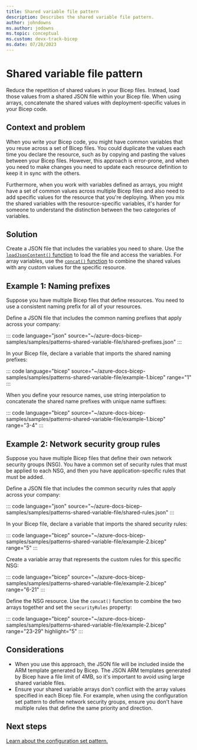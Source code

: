 ```yaml
---
title: Shared variable file pattern
description: Describes the shared variable file pattern.
author: johndowns
ms.author: jodowns
ms.topic: conceptual
ms.custom: devx-track-bicep
ms.date: 07/28/2023
---
```

# Shared variable file pattern

Reduce the repetition of shared values in your Bicep files. Instead, load those values from a shared JSON file within your Bicep file. When using arrays, concatenate the shared values with deployment-specific values in your Bicep code.

## Context and problem

When you write your Bicep code, you might have common variables that you reuse across a set of Bicep files. You could duplicate the values each time you declare the resource, such as by copying and pasting the values between your Bicep files. However, this approach is error-prone, and when you need to make changes you need to update each resource definition to keep it in sync with the others.

Furthermore, when you work with variables defined as arrays, you might have a set of common values across multiple Bicep files and also need to add specific values for the resource that you're deploying. When you mix the shared variables with the resource-specific variables, it's harder for someone to understand the distinction between the two categories of variables.

## Solution

Create a JSON file that includes the variables you need to share. Use the [`loadJsonContent()` function](bicep-functions-files.md#loadjsoncontent) to load the file and access the variables. For array variables, use the [`concat()` function](bicep-functions-array.md#concat) to combine the shared values with any custom values for the specific resource.

## Example 1: Naming prefixes

Suppose you have multiple Bicep files that define resources. You need to use a consistent naming prefix for all of your resources.

Define a JSON file that includes the common naming prefixes that apply across your company:

::: code language="json" source="~/azure-docs-bicep-samples/samples/patterns-shared-variable-file/shared-prefixes.json" :::

In your Bicep file, declare a variable that imports the shared naming prefixes:

::: code language="bicep" source="~/azure-docs-bicep-samples/samples/patterns-shared-variable-file/example-1.bicep" range="1" :::

When you define your resource names, use string interpolation to concatenate the shared name prefixes with unique name suffixes:

::: code language="bicep" source="~/azure-docs-bicep-samples/samples/patterns-shared-variable-file/example-1.bicep" range="3-4" :::

## Example 2: Network security group rules

Suppose you have multiple Bicep files that define their own network security groups (NSG). You have a common set of security rules that must be applied to each NSG, and then you have application-specific rules that must be added.

Define a JSON file that includes the common security rules that apply across your company:

::: code language="json" source="~/azure-docs-bicep-samples/samples/patterns-shared-variable-file/shared-rules.json" :::

In your Bicep file, declare a variable that imports the shared security rules:

::: code language="bicep" source="~/azure-docs-bicep-samples/samples/patterns-shared-variable-file/example-2.bicep" range="5" :::

Create a variable array that represents the custom rules for this specific NSG:

::: code language="bicep" source="~/azure-docs-bicep-samples/samples/patterns-shared-variable-file/example-2.bicep" range="6-21" :::

Define the NSG resource. Use the `concat()` function to combine the two arrays together and set the `securityRules` property:

::: code language="bicep" source="~/azure-docs-bicep-samples/samples/patterns-shared-variable-file/example-2.bicep" range="23-29" highlight="5" :::

## Considerations

- When you use this approach, the JSON file will be included inside the ARM template generated by Bicep. The JSON ARM templates generated by Bicep have a file limit of 4MB, so it's important to avoid using large shared variable files.
- Ensure your shared variable arrays don't conflict with the array values specified in each Bicep file. For example, when using the configuration set pattern to define network security groups, ensure you don't have multiple rules that define the same priority and direction.

## Next steps

[Learn about the configuration set pattern.](patterns-configuration-set.md)

